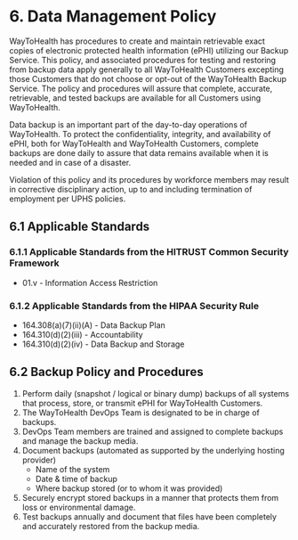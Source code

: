 # 6. Data Management Policy

WayToHealth has procedures to create and maintain retrievable exact copies of electronic protected health information (ePHI) utilizing our Backup Service. This policy, and associated procedures for testing and restoring from backup data apply generally to all WayToHealth Customers excepting those Customers that do not choose or opt-out of the WayToHealth Backup Service. The policy and procedures will assure that complete, accurate, retrievable, and tested backups are available for all Customers using WayToHealth.

Data backup is an important part of the day-to-day operations of WayToHealth. To protect the confidentiality, integrity, and availability of ePHI, both for WayToHealth and WayToHealth Customers, complete backups are done daily to assure that data remains available when it is needed and in case of a disaster.

Violation of this policy and its procedures by workforce members may result in corrective disciplinary action, up to and including termination of employment per UPHS policies.

## 6.1 Applicable Standards

### 6.1.1 Applicable Standards from the HITRUST Common Security Framework

* 01.v - Information Access Restriction

### 6.1.2 Applicable Standards from the HIPAA Security Rule

* 164.308(a)(7)(ii)(A) - Data Backup Plan
* 164.310(d)(2)(iii) - Accountability
* 164.310(d)(2)(iv) - Data Backup and Storage

## 6.2 Backup Policy and Procedures

1. Perform daily (snapshot / logical or binary dump) backups of all systems that process, store, or transmit ePHI for WayToHealth Customers.
2. The WayToHealth DevOps Team is designated to be in charge of backups.
3. DevOps Team members are trained and assigned to complete backups and manage the backup media.
4. Document backups (automated as supported by the underlying hosting provider)
   * Name of the system
   * Date & time of backup
   * Where backup stored (or to whom it was provided)
5. Securely encrypt stored backups in a manner that protects them from loss or environmental damage.
6. Test backups annually and document that files have been completely and accurately restored from the backup media.
